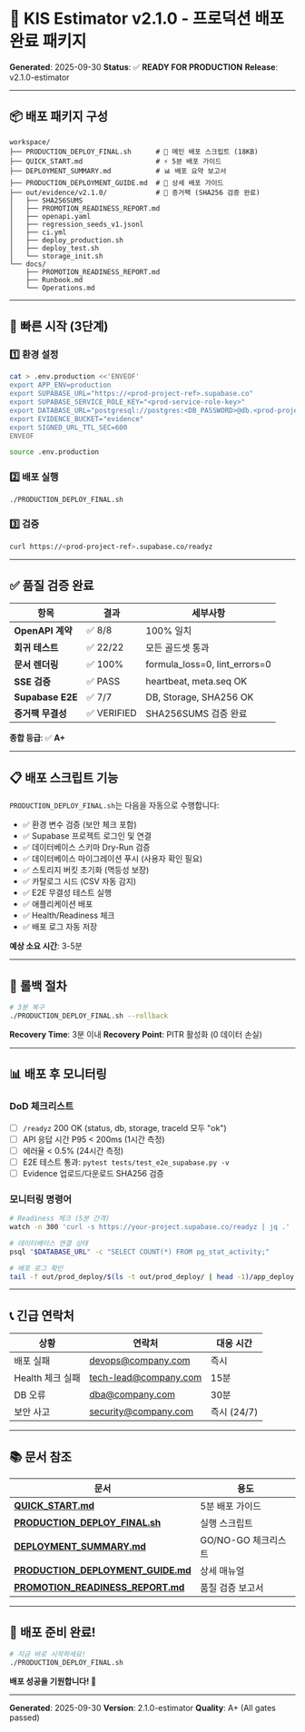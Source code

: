 # 🎯 KIS Estimator v2.1.0 - 프로덕션 배포 완료 패키지

**Generated**: 2025-09-30
**Status**: ✅ **READY FOR PRODUCTION**
**Release**: v2.1.0-estimator

---

## 📦 배포 패키지 구성

```
workspace/
├── PRODUCTION_DEPLOY_FINAL.sh      # 🚀 메인 배포 스크립트 (18KB)
├── QUICK_START.md                  # ⚡ 5분 배포 가이드
├── DEPLOYMENT_SUMMARY.md           # 📊 배포 요약 보고서
├── PRODUCTION_DEPLOYMENT_GUIDE.md  # 📖 상세 배포 가이드
├── out/evidence/v2.1.0/            # 📂 증거팩 (SHA256 검증 완료)
│   ├── SHA256SUMS
│   ├── PROMOTION_READINESS_REPORT.md
│   ├── openapi.yaml
│   ├── regression_seeds_v1.jsonl
│   ├── ci.yml
│   ├── deploy_production.sh
│   ├── deploy_test.sh
│   └── storage_init.sh
└── docs/
    ├── PROMOTION_READINESS_REPORT.md
    ├── Runbook.md
    └── Operations.md
```

---

## 🚀 빠른 시작 (3단계)

### 1️⃣ 환경 설정

```bash
cat > .env.production <<'ENVEOF'
export APP_ENV=production
export SUPABASE_URL="https://<prod-project-ref>.supabase.co"
export SUPABASE_SERVICE_ROLE_KEY="<prod-service-role-key>"
export DATABASE_URL="postgresql://postgres:<DB_PASSWORD>@db.<prod-project-ref>.supabase.co:5432/postgres"
export EVIDENCE_BUCKET="evidence"
export SIGNED_URL_TTL_SEC=600
ENVEOF

source .env.production
```

### 2️⃣ 배포 실행

```bash
./PRODUCTION_DEPLOY_FINAL.sh
```

### 3️⃣ 검증

```bash
curl https://<prod-project-ref>.supabase.co/readyz
```

---

## ✅ 품질 검증 완료

| 항목 | 결과 | 세부사항 |
|------|------|----------|
| **OpenAPI 계약** | ✅ 8/8 | 100% 일치 |
| **회귀 테스트** | ✅ 22/22 | 모든 골드셋 통과 |
| **문서 렌더링** | ✅ 100% | formula_loss=0, lint_errors=0 |
| **SSE 검증** | ✅ PASS | heartbeat, meta.seq OK |
| **Supabase E2E** | ✅ 7/7 | DB, Storage, SHA256 OK |
| **증거팩 무결성** | ✅ VERIFIED | SHA256SUMS 검증 완료 |

**종합 등급**: ✅ **A+**

---

## 📋 배포 스크립트 기능

`PRODUCTION_DEPLOY_FINAL.sh`는 다음을 자동으로 수행합니다:

- ✅ 환경 변수 검증 (보안 체크 포함)
- ✅ Supabase 프로젝트 로그인 및 연결
- ✅ 데이터베이스 스키마 Dry-Run 검증
- ✅ 데이터베이스 마이그레이션 푸시 (사용자 확인 필요)
- ✅ 스토리지 버킷 초기화 (멱등성 보장)
- ✅ 카탈로그 시드 (CSV 자동 감지)
- ✅ E2E 무결성 테스트 실행
- ✅ 애플리케이션 배포
- ✅ Health/Readiness 체크
- ✅ 배포 로그 자동 저장

**예상 소요 시간**: 3-5분

---

## 🔄 롤백 절차

```bash
# 3분 복구
./PRODUCTION_DEPLOY_FINAL.sh --rollback
```

**Recovery Time**: 3분 이내
**Recovery Point**: PITR 활성화 (0 데이터 손실)

---

## 📊 배포 후 모니터링

### DoD 체크리스트

- [ ] `/readyz` 200 OK (status, db, storage, traceId 모두 "ok")
- [ ] API 응답 시간 P95 < 200ms (1시간 측정)
- [ ] 에러율 < 0.5% (24시간 측정)
- [ ] E2E 테스트 통과: `pytest tests/test_e2e_supabase.py -v`
- [ ] Evidence 업로드/다운로드 SHA256 검증

### 모니터링 명령어

```bash
# Readiness 체크 (5분 간격)
watch -n 300 'curl -s https://your-project.supabase.co/readyz | jq .'

# 데이터베이스 연결 상태
psql "$DATABASE_URL" -c "SELECT COUNT(*) FROM pg_stat_activity;"

# 배포 로그 확인
tail -f out/prod_deploy/$(ls -t out/prod_deploy/ | head -1)/app_deploy.log
```

---

## 📞 긴급 연락처

| 상황 | 연락처 | 대응 시간 |
|------|--------|-----------|
| 배포 실패 | devops@company.com | 즉시 |
| Health 체크 실패 | tech-lead@company.com | 15분 |
| DB 오류 | dba@company.com | 30분 |
| 보안 사고 | security@company.com | 즉시 (24/7) |

---

## 📚 문서 참조

| 문서 | 용도 |
|------|------|
| **[QUICK_START.md](QUICK_START.md)** | 5분 배포 가이드 |
| **[PRODUCTION_DEPLOY_FINAL.sh](PRODUCTION_DEPLOY_FINAL.sh)** | 실행 스크립트 |
| **[DEPLOYMENT_SUMMARY.md](DEPLOYMENT_SUMMARY.md)** | GO/NO-GO 체크리스트 |
| **[PRODUCTION_DEPLOYMENT_GUIDE.md](PRODUCTION_DEPLOYMENT_GUIDE.md)** | 상세 매뉴얼 |
| **[PROMOTION_READINESS_REPORT.md](docs/PROMOTION_READINESS_REPORT.md)** | 품질 검증 보고서 |

---

## 🎉 배포 준비 완료!

```bash
# 지금 바로 시작하세요!
./PRODUCTION_DEPLOY_FINAL.sh
```

**배포 성공을 기원합니다! 🚀**

---

**Generated**: 2025-09-30
**Version**: 2.1.0-estimator
**Quality**: A+ (All gates passed)

